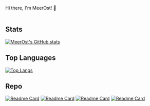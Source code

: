 Hi there, I'm MeerOst! 👋<br/>
<br/>
## Stats
[![MeerOst's GitHub stats](https://github-readme-stats.vercel.app/api?username=MeerOst&theme=cobalt)](https://github.com/MeerOst/MeerOst)

## Top Languages
[![Top Langs](https://github-readme-stats.vercel.app/api/top-langs/?username=MeerOst&theme=cobalt)](https://github.com/MeerOst/MeerOst)

## Repo
[![Readme Card](https://github-readme-stats.vercel.app/api/pin/?username=MeerOst&repo=MeerOstLightHouseFlowMonitor&theme=cobalt)](https://github.com/MeerOst/MeerOst)
[![Readme Card](https://github-readme-stats.vercel.app/api/pin/?username=MeerOst&repo=MiOu&theme=cobalt)](https://github.com/MeerOst/MiOu)
[![Readme Card](https://github-readme-stats.vercel.app/api/pin/?username=MeerOst&repo=meerost.github.io&theme=cobalt)](https://github.com/MeerOst/meerost.github.io)
[![Readme Card](https://github-readme-stats.vercel.app/api/pin/?username=MeerOst&repo=MeerOstPubilcStatic&theme=cobalt)](https://github.com/MeerOst/MeerOstPubilcStatic)
